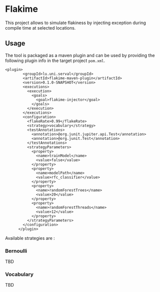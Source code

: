 # Flakime 
This project allows to simulate flakiness by injecting exception during compile time at selected locations.

## Usage
The tool is packaged as a maven plugin and can be used by providing the following plugin info in the target project `pom.xml`.

```
<plugin>
        <groupId>lu.uni.serval</groupId>
        <artifactId>flakime-maven-plugin</artifactId>
        <version>0.1.0-SNAPSHOT</version>
        <executions>
          <execution>
            <goals>
              <goal>flakime-injector</goal>
            </goals>
          </execution>
        </executions>
        <configuration>
          <flakeRate>0.99</flakeRate>
          <strategy>vocabulary</strategy>
          <testAnnotations>
            <annotation>@org.junit.jupiter.api.Test</annotation>
            <annotation>@org.junit.Test</annotation>
          </testAnnotations>
          <strategyParameters>
            <property>
              <name>trainModel</name>
              <value>false</value>
            </property>
            <property>
              <name>modelPath</name>
              <value>rfc_classifier</value>
            </property>
            <property>
              <name>randomForestTrees</name>
              <value>20</value>
            </property>
            <property>
              <name>randomForestThreads</name>
              <value>12</value>
            </property>
          </strategyParameters>
        </configuration>
      </plugin>
```

Available strategies are :

### Bernoulli
TBD

### Vocabulary
TBD
